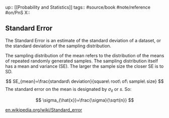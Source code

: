 up:: [[Probability and Statistics]]
tags:: #source/book #note/reference #on/PnS 
X:: 

## Standard Error

The Standard Error is an estimate of the standard deviation of a dataset, or the standard deviation of the sampling distribution.

The sampling distribution of the mean refers to the distribution of the means of repeated randomly generated samples. The sampling distribution itself has a mean and variance (SE). The larger the sample size the closer SE is to SD.

$$
SE_{mean}=\frac{standard\ deviation}{square\ root\ of\ sample\ size}
$$
The standard error on the mean is designated by $\sigma_{\hat{x}}$ or $s$.  So:

$$
\sigma_{\hat{x}}=\frac{\sigma}{\sqrt{n}}
$$



[en.wikipedia.org/wiki/Standard_error](https://en.wikipedia.org/wiki/Standard_error)